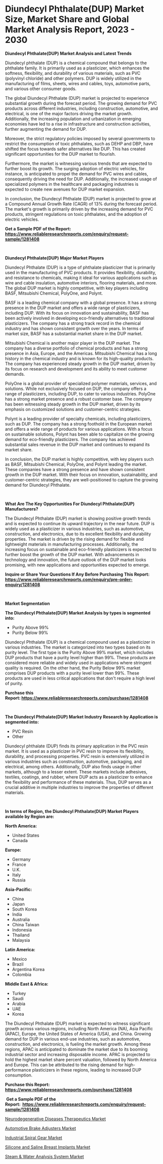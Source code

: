 <p><h1>Diundecyl Phthalate(DUP) Market Size, Market Share and Global Market Analysis Report, 2023 - 2030</h1></p><p><strong>Diundecyl Phthalate(DUP) Market Analysis and Latest Trends</strong></p>
<p><p>Diundecyl phthalate (DUP) is a chemical compound that belongs to the phthalate family. It is primarily used as a plasticizer, which enhances the softness, flexibility, and durability of various materials, such as PVC (polyvinyl chloride) and other polymers. DUP is widely utilized in the manufacturing of films, sheets, wires and cables, toys, automotive parts, and various other consumer goods.</p><p>The global Diundecyl Phthalate (DUP) market is projected to experience substantial growth during the forecast period. The growing demand for PVC products across different industries, including construction, automotive, and electrical, is one of the major factors driving the market growth. Additionally, the increasing population and urbanization in emerging economies have led to a rise in infrastructure and construction activities, further augmenting the demand for DUP.</p><p>Moreover, the strict regulatory policies imposed by several governments to restrict the consumption of toxic phthalates, such as DEHP and DBP, have shifted the focus towards safer alternatives like DUP. This has created significant opportunities for the DUP market to flourish.</p><p>Furthermore, the market is witnessing various trends that are expected to further boost its growth. The surging adoption of electric vehicles, for instance, is anticipated to propel the demand for PVC wires and cables, consequently driving the need for DUP. Additionally, the increased usage of specialized polymers in the healthcare and packaging industries is expected to create new avenues for DUP market expansion.</p><p>In conclusion, the Diundecyl Phthalate (DUP) market is projected to grow at a Compound Annual Growth Rate (CAGR) of 13% during the forecast period. The market's growth is primarily driven by the increasing demand for PVC products, stringent regulations on toxic phthalates, and the adoption of electric vehicles.</p></p>
<p><strong>Get a Sample PDF of the Report:&nbsp; <a href="https://www.reliableresearchreports.com/enquiry/request-sample/1281408">https://www.reliableresearchreports.com/enquiry/request-sample/1281408</a></strong></p>
<p>&nbsp;</p>
<p><strong>Diundecyl Phthalate(DUP) Major Market Players</strong></p>
<p><p>Diundecyl Phthalate (DUP) is a type of phthalate plasticizer that is primarily used in the manufacturing of PVC products. It provides flexibility, durability, and resistance to chemicals, making it ideal for various applications such as wire and cable insulation, automotive interiors, flooring materials, and more. The global DUP market is highly competitive, with key players including BASF, Mitsubishi Chemical, PolyOne, and Polynt.</p><p>BASF is a leading chemical company with a global presence. It has a strong presence in the DUP market and offers a wide range of plasticizers, including DUP. With its focus on innovation and sustainability, BASF has been actively involved in developing eco-friendly alternatives to traditional plasticizers. The company has a strong track record in the chemical industry and has shown consistent growth over the years. In terms of market size, BASF has a substantial market share in the DUP market.</p><p>Mitsubishi Chemical is another major player in the DUP market. The company has a diverse portfolio of chemical products and has a strong presence in Asia, Europe, and the Americas. Mitsubishi Chemical has a long history in the chemical industry and is known for its high-quality products. The company has experienced steady growth in the DUP market, driven by its focus on research and development and its ability to meet customer demands.</p><p>PolyOne is a global provider of specialized polymer materials, services, and solutions. While not exclusively focused on DUP, the company offers a range of plasticizers, including DUP, to cater to various industries. PolyOne has a strong market presence and a robust customer base. The company has been witnessing steady growth in the DUP market, driven by its emphasis on customized solutions and customer-centric strategies.</p><p>Polynt is a leading provider of specialty chemicals, including plasticizers, such as DUP. The company has a strong foothold in the European market and offers a wide range of products for various applications. With a focus on sustainable solutions, Polynt has been able to capitalize on the growing demand for eco-friendly plasticizers. The company has achieved substantial sales revenue in the DUP market and continues to expand its market share.</p><p>In conclusion, the DUP market is highly competitive, with key players such as BASF, Mitsubishi Chemical, PolyOne, and Polynt leading the market. These companies have a strong presence and have shown consistent growth in the DUP market. With their focus on innovation, sustainability, and customer-centric strategies, they are well-positioned to capture the growing demand for Diundecyl Phthalate.</p></p>
<p>&nbsp;</p>
<p><strong>What Are The Key Opportunities For Diundecyl Phthalate(DUP) Manufacturers?</strong></p>
<p><p>The Diundecyl Phthalate (DUP) market is showing positive growth trends and is expected to continue its upward trajectory in the near future. DUP is widely used as a plasticizer in various industries, such as automotive, construction, and electronics, due to its excellent flexibility and durability properties. The market is driven by the rising demand for flexible and lightweight materials in manufacturing processes. Additionally, the increasing focus on sustainable and eco-friendly plasticizers is expected to further boost the growth of the DUP market. With advancements in technology and innovation, the future outlook of the DUP market looks promising, with new applications and opportunities expected to emerge.</p></p>
<p><strong>Inquire or Share Your Questions If Any Before Purchasing This Report: <a href="https://www.reliableresearchreports.com/enquiry/pre-order-enquiry/1281408">https://www.reliableresearchreports.com/enquiry/pre-order-enquiry/1281408</a></strong></p>
<p>&nbsp;</p>
<p><strong>Market Segmentation</strong></p>
<p><strong>The Diundecyl Phthalate(DUP) Market Analysis by types is segmented into:</strong></p>
<p><ul><li>Purity Above 99%</li><li>Purity Below 99%</li></ul></p>
<p><p>Diundecyl Phthalate (DUP) is a chemical compound used as a plasticizer in various industries. The market is categorized into two types based on its purity level. The first type is the Purity Above 99% market, which includes DUP products that have a purity level higher than 99%. These products are considered more reliable and widely used in applications where stringent quality is required. On the other hand, the Purity Below 99% market comprises DUP products with a purity level lower than 99%. These products are used in less critical applications that don't require a high level of purity.</p></p>
<p><strong>Purchase this Report:&nbsp;<a href="https://www.reliableresearchreports.com/purchase/1281408">https://www.reliableresearchreports.com/purchase/1281408</a></strong></p>
<p>&nbsp;</p>
<p><strong>The Diundecyl Phthalate(DUP) Market Industry Research by Application is segmented into:</strong></p>
<p><ul><li>PVC Resin</li><li>Other</li></ul></p>
<p><p>Diundecyl phthalate (DUP) finds its primary application in the PVC resin market. It is used as a plasticizer in PVC resin to improve its flexibility, durability, and processing properties. PVC resin is extensively utilized in various industries such as construction, automotive, packaging, and electrical, among others. Additionally, DUP also finds usage in other markets, although to a lesser extent. These markets include adhesives, textiles, coatings, and rubber, where DUP acts as a plasticizer to enhance the flexibility and performance of these materials. Thus, DUP serves as a crucial additive in multiple industries to improve the properties of different materials.</p></p>
<p>&nbsp;</p>
<p><strong>In terms of Region, the Diundecyl Phthalate(DUP) Market Players available by Region are:</strong></p>
<p>
    <p> <strong> North America: </strong>
        <ul>
            <li>United States</li>
            <li>Canada</li>
        </ul>
        </p> 
    <p> <strong> Europe: </strong>
        <ul>
            <li>Germany</li>
            <li>France</li>
            <li>U.K.</li>
            <li>Italy</li>
            <li>Russia</li>
        </ul>
        </p> 
    <p> <strong> Asia-Pacific: </strong>
        <ul>
            <li>China</li>
            <li>Japan</li>
            <li>South Korea</li>
            <li>India</li>
            <li>Australia</li>
            <li>China Taiwan</li>
            <li>Indonesia</li>
            <li>Thailand</li>
            <li>Malaysia</li>
        </ul>
        </p> 
    <p> <strong> Latin America: </strong>
        <ul>
            <li>Mexico</li>
            <li>Brazil</li>
            <li>Argentina Korea</li>
            <li>Colombia</li>
        </ul>
        </p> 
    <p> <strong> Middle East & Africa: </strong>
        <ul>
            <li>Turkey</li>
            <li>Saudi</li>
            <li>Arabia</li>
            <li>UAE</li>
            <li>Korea</li>
        </ul>
    </p>
    </p>
<p><p>The Diundecyl Phthalate (DUP) market is expected to witness significant growth across various regions, including North America (NA), Asia Pacific (APAC), Europe, the United States of America (USA), and China. Growing demand for DUP in various end-use industries, such as automotive, construction, and electronics, is fueling the market growth. Among these regions, APAC is anticipated to dominate the market due to its booming industrial sector and increasing disposable income. APAC is projected to hold the highest market share percent valuation, followed by North America and Europe. This can be attributed to the rising demand for high-performance plasticizers in these regions, leading to increased DUP consumption.</p></p>
<p><strong>Purchase this Report: <a href="https://www.reliableresearchreports.com/purchase/1281408">https://www.reliableresearchreports.com/purchase/1281408</a></strong></p>
<p>&nbsp;<strong>Get a Sample PDF of the Report:&nbsp;&nbsp;<a href="https://www.reliableresearchreports.com/enquiry/request-sample/1281408">https://www.reliableresearchreports.com/enquiry/request-sample/1281408</a></strong></p>
<p><strong></strong></p>
<p><p><a href="https://medium.com/@andrewhills1925/neurodegenerative-diseases-therapeutics-market-size-cagr-trends-2024-2030-3b2e57ccc037">Neurodegenerative Diseases Therapeutics Market</a></p><p><a href="https://github.com/gdfhhhj/Market-Research-Report-List-1/blob/main/automotive-brake-adjusters-market.md">Automotive Brake Adjusters Market</a></p><p><a href="https://www.linkedin.com/pulse/industrial-spiral-gear-market-size-share-amp-trends-analysis-8y1qe/">Industrial Spiral Gear Market</a></p><p><a href="https://medium.com/@daveblock1987/silicone-and-saline-breast-implants-market-size-cagr-trends-2024-2030-b11ab9a98ce8">Silicone and Saline Breast Implants Market</a></p><p><a href="https://www.linkedin.com/pulse/steam-amp-water-analysis-system-market-insights-players-dapie/">Steam & Water Analysis System Market</a></p></p>